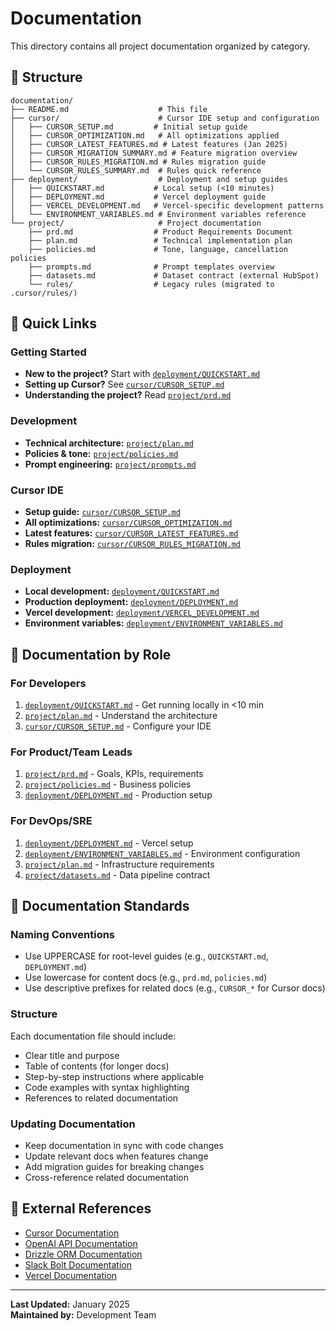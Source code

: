 # Documentation

This directory contains all project documentation organized by category.

## 📁 Structure

```
documentation/
├── README.md                    # This file
├── cursor/                      # Cursor IDE setup and configuration
│   ├── CURSOR_SETUP.md         # Initial setup guide
│   ├── CURSOR_OPTIMIZATION.md   # All optimizations applied
│   ├── CURSOR_LATEST_FEATURES.md # Latest features (Jan 2025)
│   ├── CURSOR_MIGRATION_SUMMARY.md # Feature migration overview
│   ├── CURSOR_RULES_MIGRATION.md # Rules migration guide
│   └── CURSOR_RULES_SUMMARY.md  # Rules quick reference
├── deployment/                  # Deployment and setup guides
│   ├── QUICKSTART.md           # Local setup (<10 minutes)
│   ├── DEPLOYMENT.md           # Vercel deployment guide
│   ├── VERCEL_DEVELOPMENT.md   # Vercel-specific development patterns
│   └── ENVIRONMENT_VARIABLES.md # Environment variables reference
└── project/                     # Project documentation
    ├── prd.md                  # Product Requirements Document
    ├── plan.md                 # Technical implementation plan
    ├── policies.md             # Tone, language, cancellation policies
    ├── prompts.md              # Prompt templates overview
    ├── datasets.md             # Dataset contract (external HubSpot)
    └── rules/                  # Legacy rules (migrated to .cursor/rules/)
```

## 📖 Quick Links

### Getting Started

- **New to the project?** Start with [`deployment/QUICKSTART.md`](deployment/QUICKSTART.md)
- **Setting up Cursor?** See [`cursor/CURSOR_SETUP.md`](cursor/CURSOR_SETUP.md)
- **Understanding the project?** Read [`project/prd.md`](project/prd.md)

### Development

- **Technical architecture:** [`project/plan.md`](project/plan.md)
- **Policies & tone:** [`project/policies.md`](project/policies.md)
- **Prompt engineering:** [`project/prompts.md`](project/prompts.md)

### Cursor IDE

- **Setup guide:** [`cursor/CURSOR_SETUP.md`](cursor/CURSOR_SETUP.md)
- **All optimizations:** [`cursor/CURSOR_OPTIMIZATION.md`](cursor/CURSOR_OPTIMIZATION.md)
- **Latest features:** [`cursor/CURSOR_LATEST_FEATURES.md`](cursor/CURSOR_LATEST_FEATURES.md)
- **Rules migration:** [`cursor/CURSOR_RULES_MIGRATION.md`](cursor/CURSOR_RULES_MIGRATION.md)

### Deployment

- **Local development:** [`deployment/QUICKSTART.md`](deployment/QUICKSTART.md)
- **Production deployment:** [`deployment/DEPLOYMENT.md`](deployment/DEPLOYMENT.md)
- **Vercel development:** [`deployment/VERCEL_DEVELOPMENT.md`](deployment/VERCEL_DEVELOPMENT.md)
- **Environment variables:** [`deployment/ENVIRONMENT_VARIABLES.md`](deployment/ENVIRONMENT_VARIABLES.md)

## 🎯 Documentation by Role

### For Developers

1. [`deployment/QUICKSTART.md`](deployment/QUICKSTART.md) - Get running locally in <10 min
2. [`project/plan.md`](project/plan.md) - Understand the architecture
3. [`cursor/CURSOR_SETUP.md`](cursor/CURSOR_SETUP.md) - Configure your IDE

### For Product/Team Leads

1. [`project/prd.md`](project/prd.md) - Goals, KPIs, requirements
2. [`project/policies.md`](project/policies.md) - Business policies
3. [`deployment/DEPLOYMENT.md`](deployment/DEPLOYMENT.md) - Production setup

### For DevOps/SRE

1. [`deployment/DEPLOYMENT.md`](deployment/DEPLOYMENT.md) - Vercel setup
2. [`deployment/ENVIRONMENT_VARIABLES.md`](deployment/ENVIRONMENT_VARIABLES.md) - Environment configuration
3. [`project/plan.md`](project/plan.md) - Infrastructure requirements
4. [`project/datasets.md`](project/datasets.md) - Data pipeline contract

## 📝 Documentation Standards

### Naming Conventions

- Use UPPERCASE for root-level guides (e.g., `QUICKSTART.md`, `DEPLOYMENT.md`)
- Use lowercase for content docs (e.g., `prd.md`, `policies.md`)
- Use descriptive prefixes for related docs (e.g., `CURSOR_*` for Cursor docs)

### Structure

Each documentation file should include:

- Clear title and purpose
- Table of contents (for longer docs)
- Step-by-step instructions where applicable
- Code examples with syntax highlighting
- References to related documentation

### Updating Documentation

- Keep documentation in sync with code changes
- Update relevant docs when features change
- Add migration guides for breaking changes
- Cross-reference related documentation

## 🔗 External References

- [Cursor Documentation](https://cursor.com/docs)
- [OpenAI API Documentation](https://platform.openai.com/docs)
- [Drizzle ORM Documentation](https://orm.drizzle.team/docs)
- [Slack Bolt Documentation](https://api.slack.com/bolt-js)
- [Vercel Documentation](https://vercel.com/docs)

---

**Last Updated:** January 2025  
**Maintained by:** Development Team
